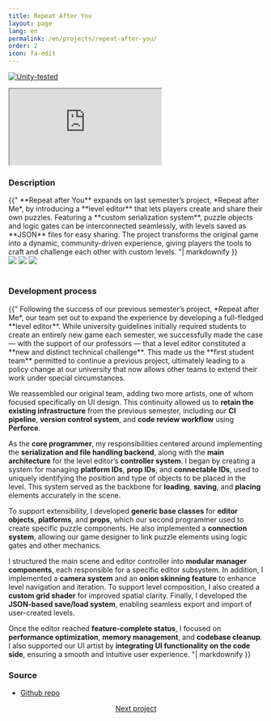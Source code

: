 ```yaml
---
title: Repeat After You
layout: page
lang: en
permalink: /en/projects/repeat-after-you/
order: 2
icon: fa-edit
---
```


[![Unity-tested](https://img.shields.io/badge/Made%20with-Unity%20-%23000000.svg?&logo=unity)](https://unity.com)

<iframe src="https://www.youtube.com/embed/UfmWDT9p7yo?si=vFIVl7djQLLdHUQi" allow="autoplay; encrypted-media; fullscreen;"></iframe>
<br>

### Description
<div class="blockText"> {{"
**Repeat after You** expands on last semester’s project, *Repeat after Me*, by introducing a **level editor**
that lets players create and share their own puzzles. Featuring a **custom serialization system**, puzzle objects and
logic gates can be interconnected seamlessly, with levels saved as **JSON** files for easy sharing. The project transforms
the original game into a dynamic, community-driven experience, giving players the tools to craft and challenge each
other with custom levels.
"| markdownify }} </div>

<div class="screenshots">
    <img src="{{ site.baseurl | append: '/assets/images/ray/screenshot1.png' }}">
    <img src="{{ site.baseurl | append: '/assets/images/ray/screenshot2.png' }}">
    <img src="{{ site.baseurl | append: '/assets/images/ray/screenshot3.png' }}">
</div>
<br>

### Development process
<div class="blockText"> {{"
Following the success of our previous semester’s project, *Repeat after Me*, our team set out to expand the
experience by developing a full-fledged **level editor**. While university guidelines initially required students
to create an entirely new game each semester, we successfully made the case — with the support of our professors — that
a level editor constituted a **new and distinct technical challenge**. This made us the **first student team** permitted to
continue a previous project, ultimately leading to a policy change at our university that now allows other teams to
extend their work under special circumstances.

We reassembled our original team, adding two more artists, one of whom focused specifically on UI design. This
continuity allowed us to **retain the existing infrastructure** from the previous semester, including our **CI pipeline**,
**version control system**, and **code review workflow** using **Perforce**.

As the **core programmer**, my responsibilities centered around implementing the **serialization and file handling
backend**, along with the **main architecture** for the level editor’s **controller system**. I began by creating a
system for managing **platform IDs**, **prop IDs**, and **connectable IDs**, used to uniquely identifying the position and
type of objects to be placed in the level. This system served as the backbone for **loading**, **saving**, and **placing**
elements accurately in the scene.

To support extensibility, I developed **generic base classes** for **editor objects**, **platforms**, and **props**, which our
second programmer used to create specific puzzle components. He also implemented a **connection system**, allowing
our game designer to link puzzle elements using logic gates and other mechanics.

I structured the main scene and editor controller into **modular manager components**, each responsible for a specific
editor subsystem. In addition, I implemented a **camera system** and an **onion skinning feature** to enhance level navigation
and iteration. To support level composition, I also created a **custom grid shader** for improved spatial clarity.
Finally, I developed the **JSON-based save/load system**, enabling seamless export and import of user-created levels.

Once the editor reached **feature-complete status**, I focused on **performance optimization**, **memory management**, and
**codebase cleanup**. I also supported our UI artist by **integrating UI functionality on the code side**, ensuring a
smooth and intuitive user experience.
"| markdownify }} </div>

### Source
* [Github repo](https://github.com/sareklambert/repeat-after-you)

<div style="text-align: center;">
<a href="{{ site.baseurl | append: '/en/projects/behaviour-modules/index.html' }}" class="button scrolly">Next project</a>
</div>
